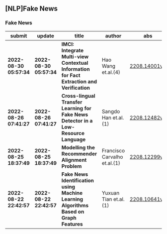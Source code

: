 ## [NLP]Fake News 

### Fake News

| submit | update | title | author | abs | PDF | code | cates | journal |
|---|---|---|---|---|---|---|---|---|
|**2022-08-30 05:57:34**|**2022-08-30 05:57:34**|**IMCI: Integrate Multi-view Contextual Information for Fact Extraction   and Verification**|Hao Wang et.al.(4)|[2208.14001v1](http://arxiv.org/abs/2208.14001v1)|[gotoRead](http://arxiv.org/pdf/2208.14001v1)|**[link](https://github.com/phoenixsecularbird/IMC)**|cs.CL|null|
|**2022-08-26 07:41:27**|**2022-08-26 07:41:27**|**Cross-lingual Transfer Learning for Fake News Detector in a Low-Resource   Language**|Sangdo Han et.al.(1)|[2208.12482v1](http://arxiv.org/abs/2208.12482v1)|[gotoRead](http://arxiv.org/pdf/2208.12482v1)|**[link](https://github.com/hansd410/cross-lingfnd)**|cs.CL, cs.AI|null|
|**2022-08-25 18:37:49**|**2022-08-25 18:37:49**|**Modelling the Recommender Alignment Problem**|Francisco Carvalho et.al.(1)|[2208.12299v1](http://arxiv.org/abs/2208.12299v1)|[gotoRead](http://arxiv.org/pdf/2208.12299v1)|null|cs.AI, cs.IR|null|
|**2022-08-22 22:42:57**|**2022-08-22 22:42:57**|**Fake News Identification using Machine Learning Algorithms Based on   Graph Features**|Yuxuan Tian et.al.(1)|[2208.10641v1](http://arxiv.org/abs/2208.10641v1)|[gotoRead](http://arxiv.org/pdf/2208.10641v1)|null|cs.SI, cs.CY|null|
